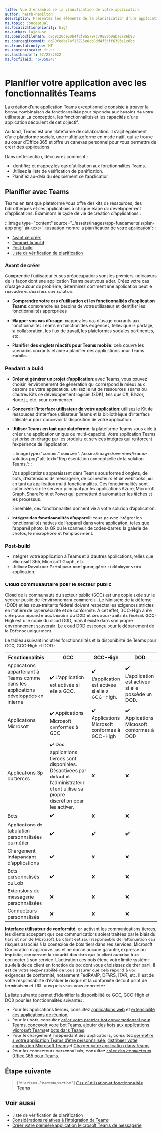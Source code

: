 ```yaml
---
title: Vue d’ensemble de la planification de votre application
author: heath-hamilton
description: Présentez les éléments de la planification d’une application, de la compréhension des cas d’usage, des fonctionnalités d’application et d’autres fonctionnalités Teams.
ms.topic: conceptual
ms.localizationpriority: high
ms.author: lajanuar
ms.openlocfilehash: c859c20c900b4fcf8a5797c79881b0aba0a86b93
ms.sourcegitcommit: dd70fedbe74f13725e0cb8dd4f56ff6395a1c8bc
ms.translationtype: HT
ms.contentlocale: fr-FR
ms.lasthandoff: 07/28/2022
ms.locfileid: "67058241"
---
```

# <a name="plan-your-app-with-teams-features"></a>Planifier votre application avec les fonctionnalités Teams

La création d’une application Teams exceptionnelle consiste à trouver la bonne combinaison de fonctionnalités pour répondre aux besoins de votre utilisateur. La conception, les fonctionnalités et les capacités d'une application découlent de cet objectif.

Au fond, Teams est une plateforme de collaboration. Il s’agit également d’une plateforme sociale, une multiplateforme en mode natif, qui se trouve au cœur d’Office 365 et offre un canevas personnel pour vous permettre de créer des applications.

Dans cette section, découvrez comment :

* Identifiez et mappez les cas d’utilisation aux fonctionnalités Teams.
* Utilisez la liste de vérification de planification.
* Planifiez au-delà du déploiement de l’application.

## <a name="plan-with-teams"></a>Planifier avec Teams

Teams en tant que plateforme vous offre des kits de ressources, des bibliothèques et des applications à chaque étape du développement d’applications. Examinons le cycle de vie de création d’applications :

:::image type="content" source="../assets/images/app-fundamentals/plan-app.png" alt-text="Illustration montre la planification de votre application":::

* [Avant de créer](#before-you-build)
* [Pendant la build](#during-build)
* [Post-build](#post-build)
* [Liste de vérification de planification](../concepts/design/planning-checklist.md)

### <a name="before-you-build"></a>Avant de créer

Comprendre l’utilisateur et ses préoccupations sont les premiers indicateurs de la façon dont une application Teams peut vous aider. Créez votre cas d’usage autour du problème, déterminez comment une application peut le résoudre et dessinez une solution.

* **Comprendre votre cas d’utilisation et les fonctionnalités d’application Teams**: comprendre les besoins de votre utilisateur et identifier les fonctionnalités appropriées.

* **Mapper vos cas d’usage**: mappez les cas d’usage courants aux fonctionnalités Teams en fonction des exigences, telles que le partage, la collaboration, les flux de travail, les plateformes sociales pertinentes, etc.

* **Planifier des onglets réactifs pour Teams mobile**: cela couvre les scénarios courants et aide à planifier des applications pour Teams mobile.

### <a name="during-build"></a>Pendant la build

* **Créer et générer un projet d’application**: avec Teams, vous pouvez choisir l’environnement de génération qui correspond le mieux aux besoins de votre application. Utilisez le Kit de ressources Teams ou d’autres Kits de développement logiciel (SDK), tels que C#, Blazor, Node.js, etc. pour commencer.

* **Concevoir l’interface utilisateur de votre application**: utilisez le Kit de ressources d’interface utilisateur Teams et la bibliothèque d’interface utilisateur pour concevoir la disposition de votre application.

* **Utiliser Teams en tant que plateforme**: la plateforme Teams vous aide à créer une application unique ou multi-capacité. Votre application Teams est prise en charge par les produits et services intégrés qui renforcent l’expérience de l’application.

    :::image type="content" source="../assets/images/overview/teams-solution.png" alt-text="Représentation conceptuelle de la solution Teams.":::

    Vos applications apparaissent dans Teams sous forme d’onglets, de bots, d’extensions de messagerie, de connecteurs et de webhooks, ou en tant qu’application multi-fonctionnalités. Ces fonctionnalités sont optimisées sur le serveur principal par les applications Azure, Microsoft Graph, SharePoint et Power qui permettent d’automatiser les tâches et les processus.

    Ensemble, ces fonctionnalités donnent vie à votre solution d’application.

* **Intégrer des fonctionnalités d’appareil**: vous pouvez intégrer les fonctionnalités natives de l’appareil dans votre application, telles que l’appareil photo, la QR ou le scanneur de codes-barres, la galerie de photos, le microphone et l’emplacement.

### <a name="post-build"></a>Post-build

* Intégrez votre application à Teams et à d’autres applications, telles que Microsoft 365, Microsoft Graph, etc.
* Utilisez Developer Portal pour configurer, gérer et déployer votre application.

### <a name="government-community-cloud"></a>Cloud communautaire pour le secteur public

Cloud de la communauté du secteur public (GCC) est une copie axée sur le secteur public de l’environnement commercial. Le Ministère de la défense (DOD) et les sous-traitants fédéral doivent respecter les exigences strictes en matière de cybersécurité et de conformité. À cet effet, GCC-High a été créé pour répondre aux besoins du DOD et des sous-traitants fédéral. GCC-High est une copie du cloud DOD, mais il existe dans son propre environnement souverain. Le cloud DOD est conçu pour le département de la Défense uniquement.

Le tableau suivant inclut les fonctionnalités et la disponibilité de Teams pour GCC, GCC-High et DOD :

| Fonctionnalités   | GCC | GCC-High | DOD |
|-------------|---------|---|---|
| Applications appartenant à Teams comme dans les applications développées en interne | ✔️ L’application est activée si elle a GCC. | ✔️ L’application est activée si elle a GCC-High. | ✔️ L’application est activée si elle possède un DOD. |
| Applications Microsoft | ✔️ Applications Microsoft conformes à GCC | ✔️ Applications Microsoft conformes à GCC-High | ✔️ Applications Microsoft conformes à DOD |
| Applications 3p ou tierces | ✔️ Des applications tierces sont disponibles. Désactivées par défaut et l’administrateur client utilise sa propre discrétion pour les activer. | ❌ | ❌ |
| Bots | ✔️ | ❌ | ❌ |
| Applications de tabulation personnalisées ou métier |  ✔️ | ✔️ | ✔️ |
| Chargement indépendant d’applications | ✔️ | ❌ | ❌ |
| Bots personnalisés ou Lob | ✔️ | ❌ | ❌ |
| Extensions de messagerie personnalisées | ❌ | ❌ | ❌ |
| Connecteurs personnalisés | ❌ | ❌ | ❌ |

**Interface utilisateur de conformité**: en activant les communications tierces, les clients acceptent que ces communications soient traitées par le biais du tiers et non de Microsoft. Le client est seul responsable de l’atténuation des risques associés à la connexion de bots tiers dans ses services. Microsoft Corporation n’approuve pas et ne donne aucune garantie, expresse ou implicite, concernant la sécurité des tiers que le client autorise à se connecter à son service. L’activation des bots étend votre limite système au-delà de ce client en fonction du bot dont vous choisissez de tirer parti. Il est de votre responsabilité de vous assurer que cela répond à vos exigences de conformité, notamment FedRAMP, DFARS, ITAR, etc. Il est de votre responsabilité d’évaluer le risque et la conformité de tout point de terminaison et URL auxquels vous vous connectez.

La liste suivante permet d’identifier la disponibilité de GCC, GCC-High et DOD pour les fonctionnalités suivantes :

* Pour les applications tierces, consultez [applications web](../samples/integrating-web-apps.md) et [extensibilité des applications de réunion](../apps-in-teams-meetings/meeting-app-extensibility.md).
* Pour les bots, consultez [créer votre premier bot conversationnel pour Teams](../get-started/first-app-bot.md), [concevoir votre bot Teams](../bots/design/bots.md), [ajouter des bots aux applications Microsoft Teams](../resources/bot-v3/bots-overview.md)et [bots dans Teams](../bots/what-are-bots.md).
* Pour le chargement indépendant des applications, consultez [permettre à votre application Teams d’être personnalisée](../concepts/design/enable-app-customization.md), [distribuer votre application Microsoft Teams](../concepts/deploy-and-publish/apps-publish-overview.md)et [Charger votre application dans Teams](../concepts/deploy-and-publish/apps-upload.md).
* Pour les connecteurs personnalisés, consultez [créer des connecteurs Office 365 pour Teams](../webhooks-and-connectors/how-to/connectors-creating.md).

</details>

## <a name="next-step"></a>Étape suivante

> [!div class="nextstepaction"]
> [Cas d’utilisation et fonctionnalités Teams](design/understand-use-cases.md)

## <a name="see-also"></a>Voir aussi

* [Liste de vérification de planification](../concepts/design/planning-checklist.md)
* [Considérations relatives à l’intégration de Teams](../samples/integrating-web-apps.md)
* [Créer votre première application Microsoft Teams de messagerie](../build-your-first-app/build-first-app-overview.md)
